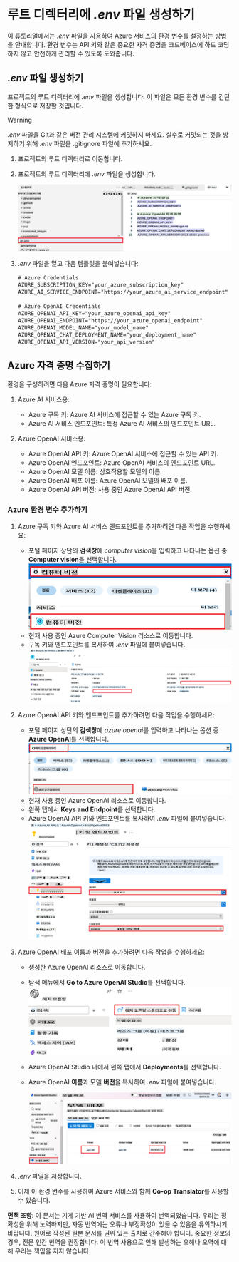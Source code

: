 # 루트 디렉터리에 *.env* 파일 생성하기

이 튜토리얼에서는 *.env* 파일을 사용하여 Azure 서비스의 환경 변수를 설정하는 방법을 안내합니다. 환경 변수는 API 키와 같은 중요한 자격 증명을 코드베이스에 하드 코딩하지 않고 안전하게 관리할 수 있도록 도와줍니다.

## *.env* 파일 생성하기

프로젝트의 루트 디렉터리에 *.env* 파일을 생성합니다. 이 파일은 모든 환경 변수를 간단한 형식으로 저장할 것입니다.

> [!WARNING]
> *.env* 파일을 Git과 같은 버전 관리 시스템에 커밋하지 마세요. 실수로 커밋되는 것을 방지하기 위해 *.env* 파일을 .gitignore 파일에 추가하세요.

1. 프로젝트의 루트 디렉터리로 이동합니다.

1. 프로젝트의 루트 디렉터리에 *.env* 파일을 생성합니다.

    ![*.env* 파일 생성하기.](../../../translated_images/create-env.ea7a7b601dbe55749b65e36cbc24a6fb11cac624929e693570147447173b8705.ko.png)

1. *.env* 파일을 열고 다음 템플릿을 붙여넣습니다:

    ```plaintext
    # Azure Credentials
    AZURE_SUBSCRIPTION_KEY="your_azure_subscription_key"
    AZURE_AI_SERVICE_ENDPOINT="https://your_azure_ai_service_endpoint"
    
    # Azure OpenAI Credentials
    AZURE_OPENAI_API_KEY="your_azure_openai_api_key"
    AZURE_OPENAI_ENDPOINT="https://your_azure_openai_endpoint"
    AZURE_OPENAI_MODEL_NAME="your_model_name"
    AZURE_OPENAI_CHAT_DEPLOYMENT_NAME="your_deployment_name"
    AZURE_OPENAI_API_VERSION="your_api_version"
    ```

## Azure 자격 증명 수집하기

환경을 구성하려면 다음 Azure 자격 증명이 필요합니다:

1. Azure AI 서비스용:

    - Azure 구독 키: Azure AI 서비스에 접근할 수 있는 Azure 구독 키.
    - Azure AI 서비스 엔드포인트: 특정 Azure AI 서비스의 엔드포인트 URL.

1. Azure OpenAI 서비스용:

    - Azure OpenAI API 키: Azure OpenAI 서비스에 접근할 수 있는 API 키.
    - Azure OpenAI 엔드포인트: Azure OpenAI 서비스의 엔드포인트 URL.
    - Azure OpenAI 모델 이름: 상호작용할 모델의 이름.
    - Azure OpenAI 배포 이름: Azure OpenAI 모델의 배포 이름.
    - Azure OpenAI API 버전: 사용 중인 Azure OpenAI API 버전.

### Azure 환경 변수 추가하기

1. Azure 구독 키와 Azure AI 서비스 엔드포인트를 추가하려면 다음 작업을 수행하세요:

    - 포털 페이지 상단의 **검색창**에 *computer vision*을 입력하고 나타나는 옵션 중 **Computer vision**을 선택합니다.
        ![컴퓨터 비전 입력.](../../../translated_images/type-computervision.53c5d62331dd354ee612410f6365a6ecb5b2245cf56adc85c42b67f87639acbd.ko.png)
    - 현재 사용 중인 Azure Computer Vision 리소스로 이동합니다.
    - 구독 키와 엔드포인트를 복사하여 *.env* 파일에 붙여넣습니다.
        ![구독 키, 엔드포인트 복사.](../../../translated_images/copy-sid-endpoint.6915e0a594eab9acf6fff0cf1e233169a96414a96c55c7ffb660405b9e12e68f.ko.png)

1. Azure OpenAI API 키와 엔드포인트를 추가하려면 다음 작업을 수행하세요:

    - 포털 페이지 상단의 **검색창**에 *azure openai*를 입력하고 나타나는 옵션 중 **Azure OpenAI**를 선택합니다.
        ![Azure OpenAI 입력.](../../../translated_images/type-azure-openai.c4498b10e42cd469c63c4a0dfc770d902af6e013fd3ec464c665b1b7abaf0b82.ko.png)
    - 현재 사용 중인 Azure OpenAI 리소스로 이동합니다.
    - 왼쪽 탭에서 **Keys and Endpoint**를 선택합니다.
    - Azure OpenAI API 키와 엔드포인트를 복사하여 *.env* 파일에 붙여넣습니다.
        ![OpenAI 키, 엔드포인트 복사.](../../../translated_images/copy-aoai-key-endpoint.94e3f52f07724ce8d06551d8648eb721d49fcfd11a4b204c25dd5b28e9b8dfa1.ko.png)

1. Azure OpenAI 배포 이름과 버전을 추가하려면 다음 작업을 수행하세요:
    - 생성한 Azure OpenAI 리소스로 이동합니다.
    - 탐색 메뉴에서 **Go to Azure OpenAI Studio**를 선택합니다.
        ![탐색 메뉴에서 Go to Azure OpenAI Studio 선택.](../../../translated_images/go-to-azureopenai-studio.d3b1046f1dac14e0f9656eaf76cd37bd52d862c6172858bc4ac2148a69b5a752.ko.png)

    - Azure OpenAI Studio 내에서 왼쪽 탭에서 **Deployments**를 선택합니다.
    - Azure OpenAI **이름**과 모델 **버전**을 복사하여 *.env* 파일에 붙여넣습니다.

        ![OpenAI 이름, 버전 복사.](../../../translated_images/model-deployment-name.3d04465416b42710171b67d5f9abb488787b1e5dfa4774e1732f9fc77ad79165.ko.png)

1. *.env* 파일을 저장합니다.

1. 이제 이 환경 변수를 사용하여 Azure 서비스와 함께 **Co-op Translator**를 사용할 수 있습니다.

**면책 조항**:
이 문서는 기계 기반 AI 번역 서비스를 사용하여 번역되었습니다. 우리는 정확성을 위해 노력하지만, 자동 번역에는 오류나 부정확성이 있을 수 있음을 유의하시기 바랍니다. 원어로 작성된 원본 문서를 권위 있는 출처로 간주해야 합니다. 중요한 정보의 경우, 전문 인간 번역을 권장합니다. 이 번역 사용으로 인해 발생하는 오해나 오역에 대해 우리는 책임을 지지 않습니다.